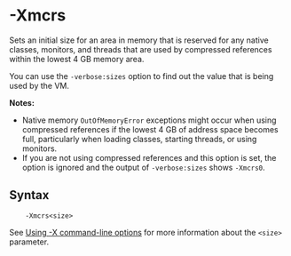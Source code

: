 <!--
* Copyright (c) 2017, 2020 IBM Corp. and others
*
* This program and the accompanying materials are made
* available under the terms of the Eclipse Public License 2.0
* which accompanies this distribution and is available at
* https://www.eclipse.org/legal/epl-2.0/ or the Apache
* License, Version 2.0 which accompanies this distribution and
* is available at https://www.apache.org/licenses/LICENSE-2.0.
*
* This Source Code may also be made available under the
* following Secondary Licenses when the conditions for such
* availability set forth in the Eclipse Public License, v. 2.0
* are satisfied: GNU General Public License, version 2 with
* the GNU Classpath Exception [1] and GNU General Public
* License, version 2 with the OpenJDK Assembly Exception [2].
*
* [1] https://www.gnu.org/software/classpath/license.html
* [2] http://openjdk.java.net/legal/assembly-exception.html
*
* SPDX-License-Identifier: EPL-2.0 OR Apache-2.0 OR GPL-2.0 WITH
* Classpath-exception-2.0 OR LicenseRef-GPL-2.0 WITH Assembly-exception
-->

# -Xmcrs 


Sets an initial size for an area in memory that is reserved for any native classes, monitors, and threads that are used by compressed references within the lowest 4 GB memory area.

You can use the `-verbose:sizes` option to find out the value that is being used by the VM.

<i class="fa fa-pencil-square-o" aria-hidden="true"></i> **Notes:** 

- Native memory `OutOfMemoryError` exceptions might occur when using compressed references if the lowest 4 GB of address space becomes full, particularly when loading classes, starting threads, or using monitors. 
- If you are not using compressed references and this option is set, the option is ignored and the output of `-verbose:sizes` shows `-Xmcrs0`.



## Syntax

        -Xmcrs<size>

See [Using -X command-line options](x_jvm_commands.md) for more information about the `<size>` parameter.


<!-- ==== END OF TOPIC ==== xmcrs.md ==== -->

